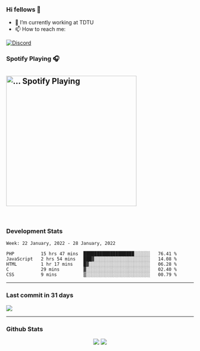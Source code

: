 ### Hi fellows 👋

- 🔭 I’m currently working at TDTU
- 📫 How to reach me:
<a href = "https://discordapp.com/users/517725152327499806">
  <img align="center" src="https://discord.c99.nl/widget/theme-4/517725152327499806.png" alt="Discord"/>
</a>


### Spotify Playing 🎧
[<img src="https://spotify-readme-git-master-maoleng.vercel.app/api/spotify-playing" alt="... Spotify Playing" width="350" />](https://open.spotify.com/user/jo3t0sjswxmpet9c67mq6qph3)
---
<br>

### Development Stats
<!--START_SECTION:waka-->
```text
Week: 22 January, 2022 - 28 January, 2022

PHP          15 hrs 47 mins  ███████████████████░░░░░░   76.41 % 
JavaScript   2 hrs 54 mins   ███▓░░░░░░░░░░░░░░░░░░░░░   14.08 % 
HTML         1 hr 17 mins    █▓░░░░░░░░░░░░░░░░░░░░░░░   06.28 % 
C            29 mins         ▓░░░░░░░░░░░░░░░░░░░░░░░░   02.40 % 
CSS          9 mins          ▒░░░░░░░░░░░░░░░░░░░░░░░░   00.79 % 
```
<!--END_SECTION:waka-->

---
### Last commit in 31 days
<img src = "https://activity-graph.herokuapp.com/graph?username=maoleng&theme=react-dark">

---
### Github Stats
<p align = "center">
  <img src = "https://github-readme-stats.vercel.app/api?username=maoleng&theme=radical&line_height=27">
  <img src = "https://github-readme-stats.vercel.app/api/top-langs/?username=maoleng&count_private=true&theme=radical&langs_count=3">
</p>
